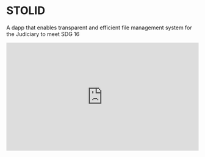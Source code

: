 # STOLID
A dapp that enables transparent and efficient file management system for the Judiciary to meet SDG 16


<div style="position: relative; padding-bottom: 56.162246489859605%; height: 0;"><iframe src="https://www.loom.com/embed/a85e83aa175c4ae6a39ecbfd3f4c5ac0" frameborder="0" webkitallowfullscreen mozallowfullscreen allowfullscreen style="position: absolute; top: 0; left: 0; width: 100%; height: 100%;"></iframe></div>
